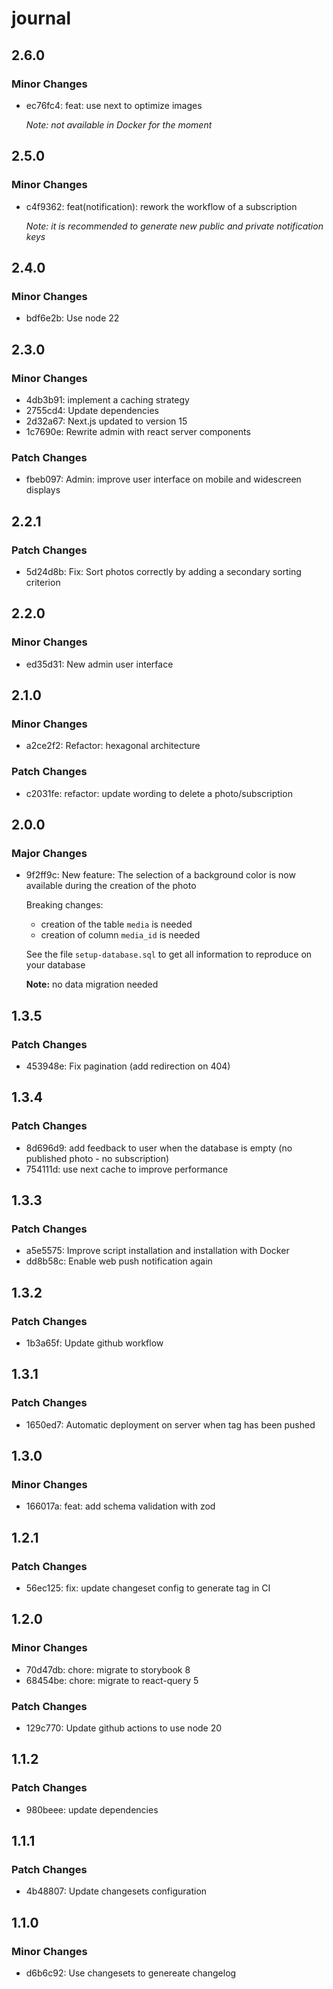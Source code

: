 # journal

## 2.6.0

### Minor Changes

- ec76fc4: feat: use next to optimize images

  _Note: not available in Docker for the moment_

## 2.5.0

### Minor Changes

- c4f9362: feat(notification): rework the workflow of a subscription

  _Note: it is recommended to generate new public and private notification keys_

## 2.4.0

### Minor Changes

- bdf6e2b: Use node 22

## 2.3.0

### Minor Changes

- 4db3b91: implement a caching strategy
- 2755cd4: Update dependencies
- 2d32a67: Next.js updated to version 15
- 1c7690e: Rewrite admin with react server components

### Patch Changes

- fbeb097: Admin: improve user interface on mobile and widescreen displays

## 2.2.1

### Patch Changes

- 5d24d8b: Fix: Sort photos correctly by adding a secondary sorting criterion

## 2.2.0

### Minor Changes

- ed35d31: New admin user interface

## 2.1.0

### Minor Changes

- a2ce2f2: Refactor: hexagonal architecture

### Patch Changes

- c2031fe: refactor: update wording to delete a photo/subscription

## 2.0.0

### Major Changes

- 9f2ff9c: New feature: The selection of a background color is now available during the creation of the photo

  Breaking changes:

  - creation of the table `media` is needed
  - creation of column `media_id` is needed

  See the file `setup-database.sql` to get all information to reproduce on your database

  **Note:** no data migration needed

## 1.3.5

### Patch Changes

- 453948e: Fix pagination (add redirection on 404)

## 1.3.4

### Patch Changes

- 8d696d9: add feedback to user when the database is empty (no published photo - no subscription)
- 754111d: use next cache to improve performance

## 1.3.3

### Patch Changes

- a5e5575: Improve script installation and installation with Docker
- dd8b58c: Enable web push notification again

## 1.3.2

### Patch Changes

- 1b3a65f: Update github workflow

## 1.3.1

### Patch Changes

- 1650ed7: Automatic deployment on server when tag has been pushed

## 1.3.0

### Minor Changes

- 166017a: feat: add schema validation with zod

## 1.2.1

### Patch Changes

- 56ec125: fix: update changeset config to generate tag in CI

## 1.2.0

### Minor Changes

- 70d47db: chore: migrate to storybook 8
- 68454be: chore: migrate to react-query 5

### Patch Changes

- 129c770: Update github actions to use node 20

## 1.1.2

### Patch Changes

- 980beee: update dependencies

## 1.1.1

### Patch Changes

- 4b48807: Update changesets configuration

## 1.1.0

### Minor Changes

- d6b6c92: Use changesets to genereate changelog
